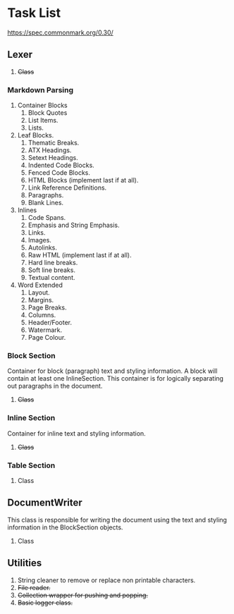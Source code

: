 # Task List

<https://spec.commonmark.org/0.30/>

## Lexer

1. ~~Class~~

### Markdown Parsing

1. Container Blocks
   1. Block Quotes
   1. List Items.
   1. Lists.
1. Leaf Blocks.
   1. Thematic Breaks.
   1. ATX Headings.
   1. Setext Headings.
   1. Indented Code Blocks.
   1. Fenced Code Blocks.
   1. HTML Blocks (implement last if at all).
   1. Link Reference Definitions.
   1. Paragraphs.
   1. Blank Lines.
1. Inlines
   1. Code Spans.
   1. Emphasis and String Emphasis.
   1. Links.
   1. Images.
   1. Autolinks.
   1. Raw HTML (implement last if at all).
   1. Hard line breaks.
   1. Soft line breaks.
   1. Textual content.
1. Word Extended
   1. Layout.
   1. Margins.
   1. Page Breaks.
   1. Columns.
   1. Header/Footer.
   1. Watermark.
   1. Page Colour.

### Block Section

Container for block (paragraph) text and styling information. A block will contain at least one InlineSection. This container is for logically separating out paragraphs in the document.

1. ~~Class~~

### Inline Section

Container for inline text and styling information.

1. ~~Class~~

### Table Section

1. Class

## DocumentWriter

This class is responsible for writing the document using the text and styling information in the BlockSection objects.

1. Class

## Utilities

1. String cleaner to remove or replace non printable characters.
1. ~~File reader.~~
1. ~~Collection wrapper for pushing and popping.~~
1. ~~Basic logger class.~~
